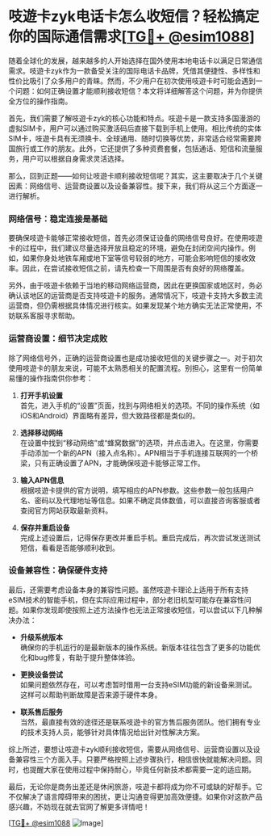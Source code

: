 # 吱遊卡zyk电话卡怎么收短信？轻松搞定你的国际通信需求[[TG💪+ @esim1088](https://t.me/s/esim1088)]

随着全球化的发展，越来越多的人开始选择在国外使用本地电话卡以满足日常通信需求。吱遊卡zyk作为一款备受关注的国际电话卡品牌，凭借其便捷性、多样性和性价比吸引了众多用户的青睐。然而，不少用户在初次使用吱遊卡时可能会遇到一个问题：如何正确设置才能顺利接收短信？本文将详细解答这个问题，并为你提供全方位的操作指南。

首先，我们需要了解吱遊卡zyk的核心功能和特点。吱遊卡是一款支持多国漫游的虚拟SIM卡，用户可以通过购买激活码后直接下载到手机上使用。相比传统的实体SIM卡，吱遊卡具有无须换卡、全球通用、随时切换等优势，非常适合经常需要跨国旅行或工作的朋友。此外，它还提供了多种资费套餐，包括通话、短信和流量服务，用户可以根据自身需求灵活选择。

那么，回到正题——如何让吱遊卡顺利接收短信呢？其实，这主要取决于几个关键因素：网络信号、运营商设置以及设备兼容性。接下来，我们将从这三个方面逐一进行解析。

### 网络信号：稳定连接是基础

要确保吱遊卡能够正常接收短信，首先必须保证设备的网络信号良好。在使用吱遊卡的过程中，我们建议尽量选择开放且稳定的环境，避免在封闭空间内操作。例如，如果你身处地铁车厢或地下室等信号较弱的地方，可能会影响短信的接收效率。因此，在尝试接收短信之前，请先检查一下周围是否有良好的网络覆盖。

另外，由于吱遊卡依赖于当地的移动网络运营商，因此在更换国家或地区时，务必确认该地区的运营商是否支持吱遊卡的服务。通常情况下，吱遊卡支持大多数主流运营商，但仍需根据具体情况进行核实。如果发现某个地方确实无法正常使用，不妨联系客服寻求帮助。

### 运营商设置：细节决定成败

除了网络信号外，正确的运营商设置也是成功接收短信的关键步骤之一。对于初次使用吱遊卡的朋友来说，可能不太熟悉相关的配置流程。别担心，这里有一份简单易懂的操作指南供你参考：

1. **打开手机设置**  
   首先，进入手机的“设置”页面，找到与网络相关的选项。不同的操作系统（如iOS和Android）界面略有差异，但大致路径都是类似的。

2. **选择移动网络**  
   在设置中找到“移动网络”或“蜂窝数据”的选项，并点击进入。在这里，你需要手动添加一个新的APN（接入点名称）。APN相当于手机连接互联网的一个桥梁，只有正确设置了APN，才能确保吱遊卡能够正常工作。

3. **输入APN信息**  
   根据吱遊卡提供的官方说明，填写相应的APN参数。这些参数一般包括用户名、密码以及代理地址等信息。如果不确定具体数值，可以直接咨询客服或者查阅官方网站获取最新资料。

4. **保存并重启设备**  
   完成上述设置后，记得保存更改并重启手机。重启完成后，再次尝试发送测试短信，看看是否能够顺利收到。

### 设备兼容性：确保硬件支持

最后，还需要考虑设备本身的兼容性问题。虽然吱遊卡理论上适用于所有支持eSIM技术的智能手机，但在实际应用过程中，部分老旧机型可能存在兼容性问题。如果你发现即使按照上述方法操作也无法正常接收短信，可以尝试以下几种解决办法：

- **升级系统版本**  
  确保你的手机运行的是最新版本的操作系统。新版本往往包含了更多的功能优化和bug修复，有助于提升整体体验。

- **更换设备尝试**  
  如果问题依然存在，可以考虑暂时借用一台支持eSIM功能的新设备来测试。这样可以帮助判断故障是否来源于硬件本身。

- **联系售后服务**  
  当然，最直接有效的途径还是联系吱遊卡的官方售后服务团队。他们拥有专业的技术支持人员，能够针对具体情况给出针对性解决方案。

综上所述，要想让吱遊卡zyk顺利接收短信，需要从网络信号、运营商设置以及设备兼容性三个方面入手。只要严格按照上述步骤执行，相信很快就能解决问题。同时，也提醒大家在使用过程中保持耐心，毕竟任何新技术都需要一定的适应期。

最后，无论你是商务出差还是休闲旅游，吱遊卡都将成为你不可或缺的好帮手。它不仅解决了语言障碍带来的困扰，更让沟通变得更加高效便捷。如果你对这款产品感兴趣，不妨现在就去官网了解更多详情吧！

[[TG💪+ @esim1088](https://t.me/s/esim1088) ![Image](https://i.postimg.cc/4NQfJmqS/Snipaste-2025-05-13-00-14-12.png)]